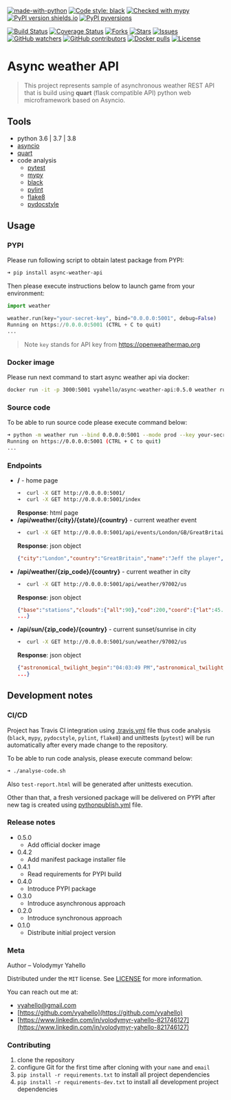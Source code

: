 [![made-with-python](https://img.shields.io/badge/Made%20with-Python-1f425f.svg)](https://www.python.org/)
[![Code style: black](https://img.shields.io/badge/code%20style-black-000000.svg)](https://github.com/psf/black)
[![Checked with mypy](http://www.mypy-lang.org/static/mypy_badge.svg)](http://mypy-lang.org/)
[![PyPI version shields.io](https://img.shields.io/pypi/v/async-weather-api.svg)](https://pypi.python.org/pypi/async-weather-api/)
[![PyPI pyversions](https://img.shields.io/pypi/pyversions/async-weather-api.svg)](https://pypi.python.org/pypi/async-weather-api/)

[![Build Status](https://travis-ci.org/vyahello/async-weather-api.svg?branch=master)](https://travis-ci.org/vyahello/async-weather-api)
[![Coverage Status](https://coveralls.io/repos/github/vyahello/async-weather-api/badge.svg?branch=master)](https://coveralls.io/github/vyahello/async-weather-api?branch=master)
[![Forks](https://img.shields.io/github/forks/vyahello/async-weather-api)](https://github.com/vyahello/async-weather-api/network/members)
[![Stars](https://img.shields.io/github/stars/vyahello/async-weather-api)](https://github.com/vyahello/async-weather-api/stargazers)
[![Issues](https://img.shields.io/github/issues/vyahello/async-weather-api)](https://github.com/vyahello/async-weather-api/issues)
[![GitHub watchers](https://img.shields.io/github/watchers/vyahello/async-weather-api.svg)](https://GitHub.com/vyahello/async-weather-api/graphs/watchers/)
[![GitHub contributors](https://img.shields.io/github/contributors/vyahello/async-weather-api.svg)](https://GitHub.com/vyahello/async-weather-api/graphs/contributors/)
[![Docker pulls](https://img.shields.io/docker/pulls/vyahello/async-weather-api.svg)](https://hub.docker.com/repository/docker/vyahello/async-weather-api)
[![License](https://img.shields.io/badge/license-MIT-green.svg)](LICENSE.md)

# Async weather API
> This project represents sample of asynchronous weather REST API that is build using **quart** (flask compatible API) python web microframework based on Asyncio.


## Tools
- python 3.6 | 3.7 | 3.8
- [asyncio](https://docs.python.org/3/library/asyncio.html)
- [quart](https://pgjones.gitlab.io/quart/)
- code analysis
  - [pytest](https://pypi.org/project/pytest/)
  - [mypy](http://mypy.readthedocs.io/en/latest)
  - [black](https://black.readthedocs.io/en/stable/)
  - [pylint](https://www.pylint.org/)
  - [flake8](http://flake8.pycqa.org/en/latest/)
  - [pydocstyle](http://www.pydocstyle.org/)

## Usage

### PYPI

Please run following script to obtain latest package from PYPI:
```bash
➜ pip install async-weather-api
```

Then please execute instructions below to launch game from your environment:
```python
import weather

weather.run(key="your-secret-key", bind="0.0.0.0:5001", debug=False)
Running on https://0.0.0.0:5001 (CTRL + C to quit)
...
```
> Note `key` stands for API key from https://openweathermap.org

### Docker image

Please run next command to start async weather api via docker:
```bash
docker run -it -p 3000:5001 vyahello/async-weather-api:0.5.0 weather run --bind 0.0.0.0:5001 --mode prod --key <secret-key>
```

### Source code

To be able to run source code please execute command below:
```bash
➜ python -m weather run --bind 0.0.0.0:5001 --mode prod --key your-secret-key
Running on https://0.0.0.0:5001 (CTRL + C to quit)
...
```

### Endpoints
- **/** - home page
  ```bash
  ➜  curl -X GET http://0.0.0.0:5001/ 
  ➜  curl -X GET http://0.0.0.0:5001/index 
  ```
  **Response**: html page
- **/api/weather/{city}/{state}/{country}** - current weather event
    ```bash
  ➜  curl -X GET http://0.0.0.0:5001/api/events/London/GB/GreatBritain
  ```
  **Response**: json object
  ```json
  {"city":"London","country":"GreatBritain","name":"Jeff the player","state":"GB"}
  ```
- **/api/weather/{zip_code}/{country}** - current weather in city
  ```bash
  ➜  curl -X GET http://0.0.0.0:5001/api/weather/97002/us
  ```
  **Response**: json object
  ```json
  {"base":"stations","clouds":{"all":90},"cod":200,"coord":{"lat":45.23,"lon":-122.8},
  ...}
  ```
- **/api/sun/{zip_code}/{country}** - current sunset/sunrise in city
  ```bash
  ➜  curl -X GET http://0.0.0.0:5001/sun/weather/97002/us
  ```
  **Response**: json object
  ```json
  {"astronomical_twilight_begin":"04:03:49 PM","astronomical_twilight_end":"04:29:50 AM",
  ...}
  ```

## Development notes

### CI/CD

Project has Travis CI integration using [.travis.yml](.travis.yml) file thus code analysis (`black`, `mypy`, `pydocstyle`, `pylint`, `flake8`) and unittests (`pytest`) will be run automatically
after every made change to the repository.

To be able to run code analysis, please execute command below:
```bash
➜ ./analyse-code.sh
```
Also `test-report.html` will be generated after unittests execution.

Other than that, a fresh versioned package will be delivered on PYPI after new tag is created using [pythonpublish.yml](.github/workflows/pythonpublish.yml) file.

### Release notes

* 0.5.0
  * Add official docker image
* 0.4.2 
  * Add manifest package installer file
* 0.4.1
  * Read requirements for PYPI build
* 0.4.0
  * Introduce PYPI package
* 0.3.0
  * Introduce asynchronous approach
* 0.2.0
  * Introduce synchronous approach
* 0.1.0
  * Distribute initial project version

### Meta

Author – Volodymyr Yahello

Distributed under the `MIT` license. See [LICENSE](LICENSE.md) for more information.

You can reach out me at:
* [vyahello@gmail.com](vyahello@gmail.com)
* [https://github.com/vyahello](https://github.com/vyahello)
* [https://www.linkedin.com/in/volodymyr-yahello-821746127](https://www.linkedin.com/in/volodymyr-yahello-821746127)

### Contributing
1. clone the repository
2. configure Git for the first time after cloning with your `name` and `email`
3. `pip install -r requirements.txt` to install all project dependencies
3. `pip install -r requirements-dev.txt` to install all development project dependencies
